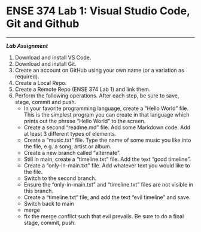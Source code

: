 # ENSE 374 Lab 1: Visual Studio Code, Git and Github

---

***Lab Assignment***

1. Download and install VS Code.
2. Download and install Git.
3. Create an account on GitHub using your own name (or a variation as required).
4. Create a Local Repo.
5. Create a Remote Repo (ENSE 374 Lab 1) and link them.
6. Perform the following operations. After each step, be sure to save, stage, commit and push.
    - In your favorite programming language, create a “Hello World” file. This is the simplest program you can create in that language which prints out the phrase “Hello World” to the screen.
    - Create a second “readme.md” file. Add some Markdown code. Add at least 3 different types of elements.
    - Create a “music.txt” file. Type the name of some music you like into the file, e.g. a song, artist or album.
    - Create a new branch called “alternate”.
    - Still in main, create a “timeline.txt” file. Add the text “good timeline”.
    - Create a “only-in-main.txt” file. Add whatever text you would like to the file.
    - Switch to the second branch.
    - Ensure the “only-in-main.txt” and “timeline.txt” files are not visible in this branch.
    - Create a “timeline.txt” file, and add the text “evil timeline” and save.
    - Switch back to main
    - merge
    - fix the merge conflict such that evil prevails. Be sure to do a final stage, commit, push.